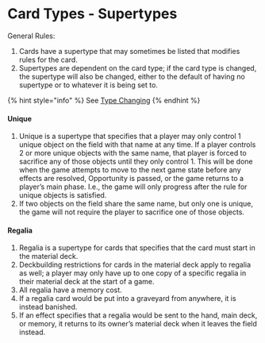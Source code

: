 # Card Types - Supertypes

General Rules:

1. Cards have a supertype that may sometimes be listed that modifies rules for the card.
2. Supertypes are dependent on the card type; if the card type is changed, the supertype will also be changed, either to the default of having no supertype or to whatever it is being set to.

{% hint style="info" %}
&#x20;See [Type Changing](../general-rules-card-characteristics/#changing-characteristics-type-overwriting-and-type-setting)
{% endhint %}

#### Unique

1. Unique is a supertype that specifies that a player may only control 1 unique object on the field with that name at any time. If a player controls 2 or more unique objects with the same name, that player is forced to sacrifice any of those objects until they only control 1. This will be done when the game attempts to move to the next game state before any effects are resolved, Opportunity is passed, or the game returns to a player’s main phase. I.e., the game will only progress after the rule for unique objects is satisfied.
2. If two objects on the field share the same name, but only one is unique, the game will not require the player to sacrifice one of those objects.

#### Regalia

1. Regalia is a supertype for cards that specifies that the card must start in the material deck.
2. Deckbuilding restrictions for cards in the material deck apply to regalia as well; a player may only have up to one copy of a specific regalia in their material deck at the start of a game.
3. All regalia have a memory cost.
4. If a regalia card would be put into a graveyard from anywhere, it is instead banished.
5. If an effect specifies that a regalia would be sent to the hand, main deck, or memory, it returns to its owner’s material deck when it leaves the field instead.
